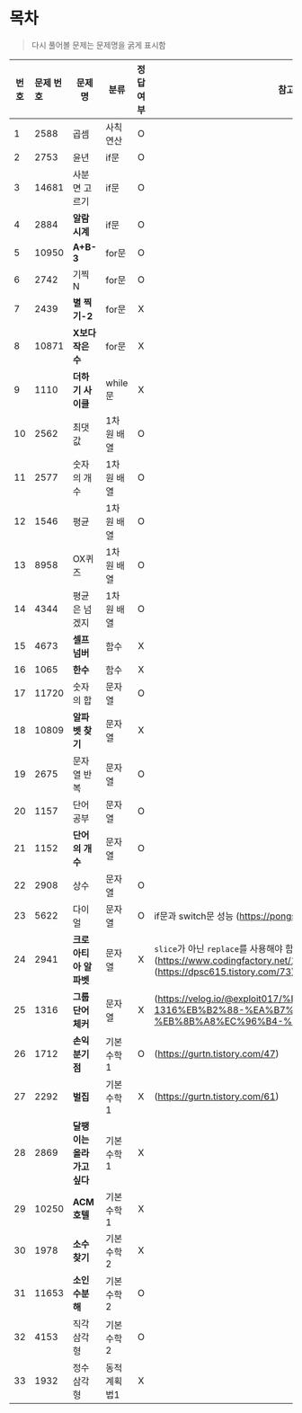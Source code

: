 # 목차
> 다시 풀어볼 문제는 문제명을 굵게 표시함
 
|번호|문제 번호|문제명|분류|정답여부|참고사이트|
|----|:--------|-----|---|:------:|--------|
|1|2588|곱셈|사칙연산|O|
|2|2753|윤년|if문|O|
|3|14681|사분면 고르기|if문|O|
|4|2884|**알람 시계**|if문|O|
|5|10950|**A+B-3**|for문|O|
|6|2742|기찍 N|for문|O|
|7|2439|**별 찍기-2**|for문|X|
|8|10871|**X보다 작은 수**|for문|X|
|9|1110|**더하기 사이클**|while문|X
|10|2562|최댓값|1차원 배열|O|
|11|2577|숫자의 개수|1차원 배열|O|
|12|1546|평균|1차원 배열|O|
|13|8958|OX퀴즈|1차원 배열|O|
|14|4344|평균은 넘겠지|1차원 배열|O|
|15|4673|**셀프 넘버**|함수|X|
|16|1065|**한수**|함수|X|
|17|11720|숫자의 합|문자열|O|
|18|10809|**알파벳 찾기**|문자열|X|
|19|2675|문자열 반복|문자열|O|
|20|1157|단어 공부|문자열|O|
|21|1152|**단어의 개수**|문자열|O|
|22|2908|상수|문자열|O|
|23|5622|다이얼|문자열|O|if문과 switch문 성능 (https://pongsoyun.tistory.com/121)|
|24|2941|**크로아티아 알파벳**|문자열|X|`slice`가 아닌 `replace`를 사용해야 함 (https://www.codingfactory.net/10417) (https://dpsc615.tistory.com/73)|
|25|1316|**그룹 단어 체커**|문자열|X|(https://velog.io/@exploit017/%EB%B0%B1%EC%A4%80Node.js-1316%EB%B2%88-%EA%B7%B8%EB%A3%B9-%EB%8B%A8%EC%96%B4-%EC%B2%B4%EC%BB%A4)|
|26|1712|**손익분기점**|기본 수학1|O|(https://gurtn.tistory.com/47)|
|27|2292|**벌집**|기본 수학1|X|(https://gurtn.tistory.com/61)|
|28|2869|**달팽이는 올라가고 싶다**|기본 수학1|X|
|29|10250|**ACM 호텔**|기본 수학1|X|
|30|1978|**소수 찾기**|기본 수학2|X|
|31|11653|**소인수분해**|기본 수학2|O|
|32|4153|직각삼각형|기본 수학2|O|
|33|1932|정수삼각형|동적계획법1|X|
